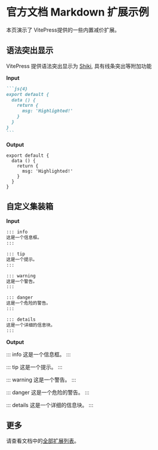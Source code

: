 
# 官方文档 Markdown 扩展示例

本页演示了 VitePress提供的一些内置减价扩展。

## 语法突出显示

VitePress 提供语法突出显示为 [Shiki](https://github.com/shikijs/shiki), 具有线条突出等附加功能

**Input**

````md
```js{4}
export default {
  data () {
    return {
      msg: 'Highlighted!'
    }
  }
}
```
````

**Output**

```js{4}
export default {
  data () {
    return {
      msg: 'Highlighted!'
    }
  }
}
```

## 自定义集装箱

**Input**

```md
::: info
这是一个信息框。
:::

::: tip
这是一个提示。
:::

::: warning
这是一个警告。
:::

::: danger
这是一个危险的警告。
:::

::: details
这是一个详细的信息块。
:::
```

**Output**

::: info
这是一个信息框。
:::

::: tip
这是一个提示。
:::

::: warning
这是一个警告。
:::

::: danger
这是一个危险的警告。
:::

::: details
这是一个详细的信息块。
:::

## 更多

请查看文档中的[全部扩展列表](https://vitepress.dev/zh/guide/markdown)。
